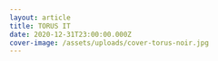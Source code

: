 ```yaml
---
layout: article
title: TORUS IT
date: 2020-12-31T23:00:00.000Z
cover-image: /assets/uploads/cover-torus-noir.jpg
---
```

